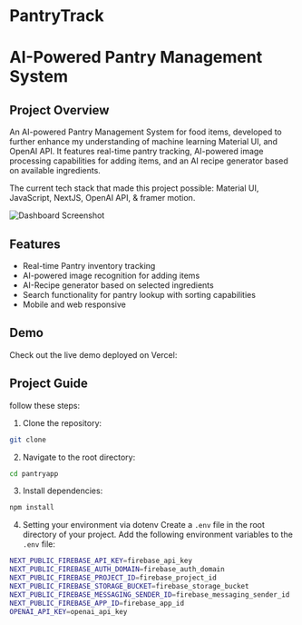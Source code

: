 # PantryTrack
# AI-Powered Pantry Management System

## Project Overview

An AI-powered Pantry Management System for food items, developed to further enhance my understanding of machine learning Material UI, and OpenAI API. It features real-time pantry tracking, AI-powered image processing capabilities for adding items, and an AI recipe generator based on available ingredients.

The current tech stack that made this project possible: Material UI, JavaScript, NextJS, OpenAI API, & framer motion.

![Dashboard Screenshot]()

## Features

- Real-time Pantry inventory tracking
- AI-powered image recognition for adding items
- AI-Recipe generator based on selected ingredients
- Search functionality for pantry lookup with sorting capabilities
- Mobile and web responsive


##  Demo

Check out the live demo deployed on Vercel: 

## Project Guide

follow these steps:

1. Clone the repository:


```bash
git clone 
```

2. Navigate to the root directory:

```bash
cd pantryapp
```

3. Install dependencies:
```bash
npm install
```

4. Setting your environment via dotenv
Create a `.env` file in the root directory of your project. Add the following environment variables to the `.env` file:

```bash
NEXT_PUBLIC_FIREBASE_API_KEY=firebase_api_key
NEXT_PUBLIC_FIREBASE_AUTH_DOMAIN=firebase_auth_domain
NEXT_PUBLIC_FIREBASE_PROJECT_ID=firebase_project_id
NEXT_PUBLIC_FIREBASE_STORAGE_BUCKET=firebase_storage_bucket
NEXT_PUBLIC_FIREBASE_MESSAGING_SENDER_ID=firebase_messaging_sender_id
NEXT_PUBLIC_FIREBASE_APP_ID=firebase_app_id
OPENAI_API_KEY=openai_api_key
```

